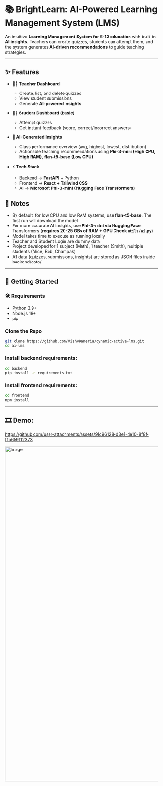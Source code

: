 # 📚 BrightLearn: AI-Powered Learning Management System (LMS)  

An intuitive **Learning Management System for K-12 education** with built-in **AI insights**. Teachers can create quizzes, students can attempt them, and the system generates **AI-driven recommendations** to guide teaching strategies.  

---

## ✨ Features  
- 👩‍🏫 **Teacher Dashboard**  
  - Create, list, and delete quizzes  
  - View student submissions  
  - Generate **AI-powered insights**  

- 🧑‍🎓 **Student Dashboard (basic)**  
  - Attempt quizzes  
  - Get instant feedback (score, correct/incorrect answers)  

- 🤖 **AI-Generated Insights**  
  - Class performance overview (avg, highest, lowest, distribution)   
  - Actionable teaching recommendations using **Phi-3-mini (High CPU, High RAM)**, **flan-t5-base (Low CPU)**

- ⚡ **Tech Stack**  
  - Backend → **FastAPI** + Python  
  - Frontend → **React + Tailwind CSS**  
  - AI → **Microsoft Phi-3-mini (Hugging Face Transformers)**  

## 📌 Notes
  - By default, for low CPU and low RAM systems, use **flan-t5-base**. The first run will download the model
  - For more accurate AI insights, use **Phi-3-mini via Hugging Face** Transformers (**requires 20-25 GBs of RAM + GPU Check ```utils/ai.py```**) 
  - Model takes time to execute as running locally
  - Teacher and Student Login are dummy data
  - Project developed for 1 subject (Math), 1 teacher (Smith), multiple students (Alice, Bob, Champak) 
  - All data (quizzes, submissions, insights) are stored as JSON files inside backend/data/
---

## 🚀 Getting Started  

### 🛠️ Requirements
  - Python 3.9+
  - Node.js 18+
  - pip

### Clone the Repo  
```bash
git clone https://github.com/VishvKaneria/dynamic-active-lms.git
cd ai-lms
```

### Install backend requirements:
``` bash
cd backend
pip install -r requirements.txt
```

### Install frontend requirements:
``` bash
cd frontend
npm install
```

---

## 🎞️ Demo:
https://github.com/user-attachments/assets/91c96128-d3e1-4e10-8f8f-f1b659112373

<img width="2634" height="1100" alt="image" src="https://github.com/user-attachments/assets/0871dbb7-40f6-4ce6-b5e9-bd5f5198b506" />
